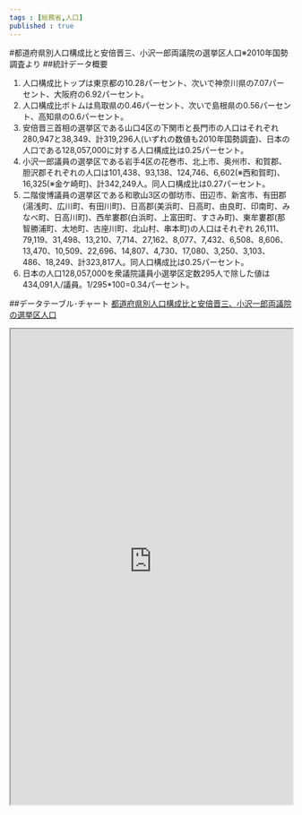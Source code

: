 ```yaml
--- 
tags : [総務省,人口] 
published : true
---
```

#都道府県別人口構成比と安倍晋三、小沢一郎両議院の選挙区人口※2010年国勢調査より
##統計データ概要
1. 人口構成比トップは東京都の10.28パーセント、次いで神奈川県の7.07パーセント、大阪府の6.92パーセント。
1. 人口構成比ボトムは鳥取県の0.46パーセント、次いで島根県の0.56パーセント、高知県の0.6パーセント。
1. 安倍晋三首相の選挙区である山口4区の下関市と長門市の人口はそれぞれ280,947と38,349、計319,296人(いずれの数値も2010年国勢調査)、日本の人口である128,057,000に対する人口構成比は0.25パーセント。
1. 小沢一郎議員の選挙区である岩手4区の花巻市、北上市、奥州市、和賀郡、胆沢郡それぞれの人口は101,438、93,138、124,746、6,602(※西和賀町)、16,325(※金ケ崎町)、計342,249人。同人口構成比は0.27パーセント。
1. 二階俊博議員の選挙区である和歌山3区の御坊市、田辺市、新宮市、有田郡(湯浅町、広川町、有田川町)、日高郡(美浜町、日高町、由良町、印南町、みなべ町、日高川町)、西牟婁郡(白浜町、上富田町、すさみ町)、東牟婁郡(那智勝浦町、太地町、古座川町、北山村、串本町)の人口はそれぞれ
26,111、79,119、31,498、13,210、7,714、27,162、8,077、7,432、6,508、8,606、13,470、10,509、22,696、14,807、4,730、17,080、3,250、3,103、486、18,249、計323,817人。同人口構成比は0.25パーセント。
1. 日本の人口128,057,000を衆議院議員小選挙区定数295人で除した値は434,091人/議員。1/295*100=0.34パーセント。




##データテーブル･チャート
[都道府県別人口構成比と安倍晋三、小沢一郎両議院の選挙区人口](
http://knowledgevault.saecanet.com/mandara_html/am-consulting.co.jp-20160825-01-mandara.html
)

<iframe src="
http://knowledgevault.saecanet.com/mandara_html/am-consulting.co.jp-20160825-01-mandara.html
" width="100%" height="850px"></iframe>
<!--mandaraは850px-->